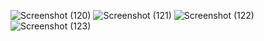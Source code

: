 ![Screenshot (120)](https://github.com/igoo10/Software-Operations/assets/98024982/e6cd3f4d-f1d7-4c92-a867-767b2613a40e)
![Screenshot (121)](https://github.com/igoo10/Software-Operations/assets/98024982/13e553e6-3230-43b5-b0fb-429327a9ef2d)
![Screenshot (122)](https://github.com/igoo10/Software-Operations/assets/98024982/fd26a1c3-2efc-4329-9003-48d80f5e109d)
![Screenshot (123)](https://github.com/igoo10/Software-Operations/assets/98024982/bd4835fa-7da9-4997-987e-3f4a469283c2)
